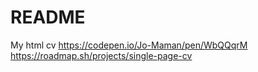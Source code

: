 # README
My html cv
https://codepen.io/Jo-Maman/pen/WbQQqrM
https://roadmap.sh/projects/single-page-cv
